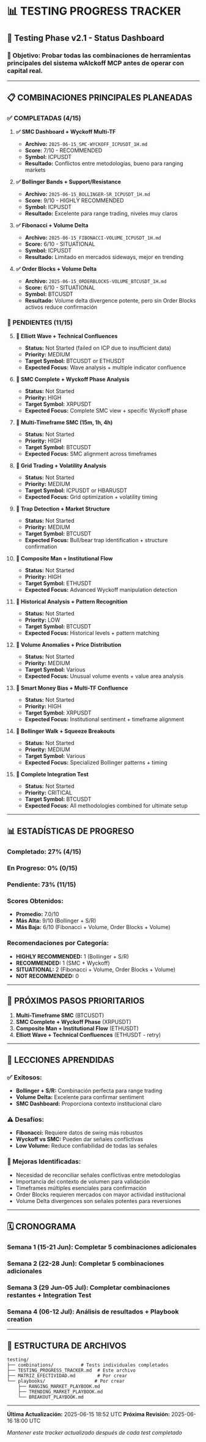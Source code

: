 # 📊 TESTING PROGRESS TRACKER

## 📅 Testing Phase v2.1 - Status Dashboard

### **🎯 Objetivo:** Probar todas las combinaciones de herramientas principales del sistema wAIckoff MCP antes de operar con capital real.

---

## 📋 COMBINACIONES PRINCIPALES PLANEADAS

### ✅ **COMPLETADAS (4/15)**

1. **✅ SMC Dashboard + Wyckoff Multi-TF**
   - **Archivo:** `2025-06-15_SMC-WYCKOFF_ICPUSDT_1H.md`
   - **Score:** 7/10 - RECOMMENDED
   - **Symbol:** ICPUSDT
   - **Resultado:** Conflictos entre metodologías, bueno para ranging markets

2. **✅ Bollinger Bands + Support/Resistance**
   - **Archivo:** `2025-06-15_BOLLINGER-SR_ICPUSDT_1H.md`
   - **Score:** 9/10 - HIGHLY RECOMMENDED
   - **Symbol:** ICPUSDT
   - **Resultado:** Excelente para range trading, niveles muy claros

3. **✅ Fibonacci + Volume Delta**
   - **Archivo:** `2025-06-15_FIBONACCI-VOLUME_ICPUSDT_1H.md`
   - **Score:** 6/10 - SITUATIONAL
   - **Symbol:** ICPUSDT
   - **Resultado:** Limitado en mercados sideways, mejor en trending

4. **✅ Order Blocks + Volume Delta**
   - **Archivo:** `2025-06-15_ORDERBLOCKS-VOLUME_BTCUSDT_1H.md`
   - **Score:** 6/10 - SITUATIONAL
   - **Symbol:** BTCUSDT
   - **Resultado:** Volume delta divergence potente, pero sin Order Blocks activos reduce confirmación

### 🔄 **PENDIENTES (11/15)**

5. **🔄 Elliott Wave + Technical Confluences**
   - **Status:** Not Started (failed on ICP due to insufficient data)
   - **Priority:** MEDIUM
   - **Target Symbol:** BTCUSDT or ETHUSDT
   - **Expected Focus:** Wave analysis + multiple indicator confluence

6. **🔄 SMC Complete + Wyckoff Phase Analysis**
   - **Status:** Not Started
   - **Priority:** HIGH
   - **Target Symbol:** XRPUSDT
   - **Expected Focus:** Complete SMC view + specific Wyckoff phase

7. **🔄 Multi-Timeframe SMC (15m, 1h, 4h)**
   - **Status:** Not Started
   - **Priority:** HIGH
   - **Target Symbol:** BTCUSDT
   - **Expected Focus:** SMC alignment across timeframes

8. **🔄 Grid Trading + Volatility Analysis**
   - **Status:** Not Started
   - **Priority:** MEDIUM
   - **Target Symbol:** ICPUSDT or HBARUSDT
   - **Expected Focus:** Grid optimization + volatility timing

9. **🔄 Trap Detection + Market Structure**
   - **Status:** Not Started
   - **Priority:** MEDIUM
   - **Target Symbol:** BTCUSDT
   - **Expected Focus:** Bull/bear trap identification + structure confirmation

10. **🔄 Composite Man + Institutional Flow**
    - **Status:** Not Started
    - **Priority:** HIGH
    - **Target Symbol:** ETHUSDT
    - **Expected Focus:** Advanced Wyckoff manipulation detection

11. **🔄 Historical Analysis + Pattern Recognition**
    - **Status:** Not Started
    - **Priority:** LOW
    - **Target Symbol:** BTCUSDT
    - **Expected Focus:** Historical levels + pattern matching

12. **🔄 Volume Anomalies + Price Distribution**
    - **Status:** Not Started
    - **Priority:** MEDIUM
    - **Target Symbol:** Various
    - **Expected Focus:** Unusual volume events + value area analysis

13. **🔄 Smart Money Bias + Multi-TF Confluence**
    - **Status:** Not Started
    - **Priority:** HIGH
    - **Target Symbol:** XRPUSDT
    - **Expected Focus:** Institutional sentiment + timeframe alignment

14. **🔄 Bollinger Walk + Squeeze Breakouts**
    - **Status:** Not Started
    - **Priority:** MEDIUM
    - **Target Symbol:** Various
    - **Expected Focus:** Specialized Bollinger patterns + timing

15. **🔄 Complete Integration Test**
    - **Status:** Not Started
    - **Priority:** CRITICAL
    - **Target Symbol:** BTCUSDT
    - **Expected Focus:** All methodologies combined for ultimate setup

---

## 📊 ESTADÍSTICAS DE PROGRESO

### **Completado:** 27% (4/15)
### **En Progreso:** 0% (0/15)
### **Pendiente:** 73% (11/15)

### **Scores Obtenidos:**
- **Promedio:** 7.0/10
- **Más Alta:** 9/10 (Bollinger + S/R)
- **Más Baja:** 6/10 (Fibonacci + Volume, Order Blocks + Volume)

### **Recomendaciones por Categoría:**
- **HIGHLY RECOMMENDED:** 1 (Bollinger + S/R)
- **RECOMMENDED:** 1 (SMC + Wyckoff)
- **SITUATIONAL:** 2 (Fibonacci + Volume, Order Blocks + Volume)
- **NOT RECOMMENDED:** 0

---

## 🎯 PRÓXIMOS PASOS PRIORITARIOS

1. **Multi-Timeframe SMC** (BTCUSDT)
2. **SMC Complete + Wyckoff Phase** (XRPUSDT) 
3. **Composite Man + Institutional Flow** (ETHUSDT)
4. **Elliott Wave + Technical Confluences** (ETHUSDT - retry)

---

## 📝 LECCIONES APRENDIDAS

### **✅ Exitosos:**
- **Bollinger + S/R:** Combinación perfecta para range trading
- **Volume Delta:** Excelente para confirmar sentiment
- **SMC Dashboard:** Proporciona contexto institucional claro

### **⚠️ Desafíos:**
- **Fibonacci:** Requiere datos de swing más robustos
- **Wyckoff vs SMC:** Pueden dar señales conflictivas
- **Low Volume:** Reduce confiabilidad de todas las señales

### **🔧 Mejoras Identificadas:**
- Necesidad de reconciliar señales conflictivas entre metodologías
- Importancia del contexto de volumen para validación
- Timeframes múltiples esenciales para confirmación
- Order Blocks requieren mercados con mayor actividad institucional
- Volume Delta divergences son señales potentes para reversiones

---

## 🗓️ CRONOGRAMA

### **Semana 1 (15-21 Jun):** Completar 5 combinaciones adicionales
### **Semana 2 (22-28 Jun):** Completar 5 combinaciones adicionales
### **Semana 3 (29 Jun-05 Jul):** Completar combinaciones restantes + Integration Test
### **Semana 4 (06-12 Jul):** Análisis de resultados + Playbook creation

---

## 📁 ESTRUCTURA DE ARCHIVOS

```
testing/
├── combinations/          # Tests individuales completados
├── TESTING_PROGRESS_TRACKER.md  # Este archivo
├── MATRIZ_EFECTIVIDAD.md        # Por crear
└── playbooks/                  # Por crear
    ├── RANGING_MARKET_PLAYBOOK.md
    ├── TRENDING_MARKET_PLAYBOOK.md
    └── BREAKOUT_PLAYBOOK.md
```

---

**Última Actualización:** 2025-06-15 18:52 UTC
**Próxima Revisión:** 2025-06-16 18:00 UTC

*Mantener este tracker actualizado después de cada test completado*